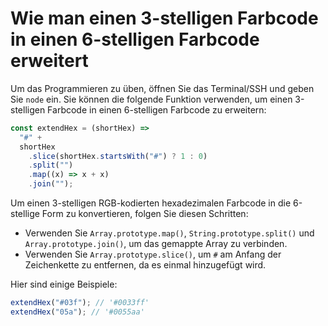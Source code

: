 # Wie man einen 3-stelligen Farbcode in einen 6-stelligen Farbcode erweitert

Um das Programmieren zu üben, öffnen Sie das Terminal/SSH und geben Sie `node` ein. Sie können die folgende Funktion verwenden, um einen 3-stelligen Farbcode in einen 6-stelligen Farbcode zu erweitern:

```js
const extendHex = (shortHex) =>
  "#" +
  shortHex
    .slice(shortHex.startsWith("#") ? 1 : 0)
    .split("")
    .map((x) => x + x)
    .join("");
```

Um einen 3-stelligen RGB-kodierten hexadezimalen Farbcode in die 6-stellige Form zu konvertieren, folgen Sie diesen Schritten:

- Verwenden Sie `Array.prototype.map()`, `String.prototype.split()` und `Array.prototype.join()`, um das gemappte Array zu verbinden.
- Verwenden Sie `Array.prototype.slice()`, um `#` am Anfang der Zeichenkette zu entfernen, da es einmal hinzugefügt wird.

Hier sind einige Beispiele:

```js
extendHex("#03f"); // '#0033ff'
extendHex("05a"); // '#0055aa'
```
